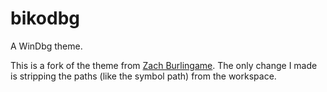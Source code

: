 # bikodbg
A WinDbg theme.

This is a fork of the theme from [Zach Burlingame][1].
The only change I made is stripping the paths (like the symbol path) from the workspace.


[1]: http://www.zachburlingame.com/2011/12/customizing-your-windbg-workspace-and-color-scheme/
     "Customizing your WinDbg Workspace and Color Scheme | Zach Burlingame"

